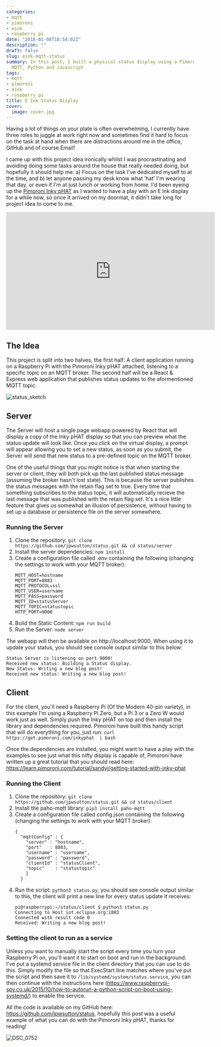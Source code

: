 ```yaml
---
categories:
- mqtt
- pimoroni
- eink
- raspberry pi
date: "2018-01-08T18:54:02Z"
description: ""
draft: false
slug: eink-mqtt-status
summary: In this post, I built a physical status display using a Pimoroni Inky pHAT,
  MQTT, Python and Javascript
tags:
- mqtt
- pimoroni
- eink
- raspberry pi
title: E Ink Status Display
cover:
  image: cover.jpg
---
```



Having a lot of things on your plate is often overwhelming, I currently have three roles to juggle at work right now and sometimes find it hard to focus on the task at hand when there are distractions around me in the office, GitHub and of course Email! 

I came up with this project idea ironically whilst I was procrastinating and avoiding doing some tasks around the house that really needed doing, but hopefully it should help me: a) Focus on the task I've dedicated myself to at the time, and b) let anyone passing my desk know what 'hat' I'm wearing that day, or even if I'm at just lunch or working from home. I'd been eyeing up the [Pimoroni Inky pHAT](https://shop.pimoroni.com/products/inky-phat) as I wanted to have a play with an E Ink display for a while now, so once It arrived on my doormat, it didn't take long for project idea to come to me.

<iframe width="560" height="315" src="https://www.youtube.com/embed/rU995N-m13E?rel=0&amp;controls=0&amp;showinfo=0" frameborder="0" gesture="media" allow="encrypted-media" allowfullscreen></iframe>

## The Idea
This project is split into two halves, the first half: A client application running on a Raspberry Pi with the Pimoroni Inky pHAT attached, listening to a specific topic on an MQTT broker. The second half will be a React & Express web application that publishes status updates to the aformentioned MQTT topic.

![status_sketch](status_sketch.jpg)


## Server
The Server will host a single page webapp powered by React that will display a copy of the Inky pHAT display so that you can preview what the status update will look like. Once you click on the virtual display, a prompt will appear allowing you to set a new status, as soon as you submit, the Server will send that new status to a pre-defined topic on the MQTT broker.


One of the useful things that you might notice is that when starting the server or client, they will both pick up the last published status message (assuming the broker hasn't lost state). This is because the server publishes the status messages with the retain flag set to true. Every time that something subscribes to the status topic, it will automatically recieve the last message that was published with the retain flag set. It's a nice little feature that gives us somewhat an illusion of persistence, without having to set up a database or persistence file on the server somewhere. 

### Running the Server
1. Clone the repository: `git clone https://github.com/jpwsutton/status.git && cd status/server`
2. Install the server dependencies: `npm install`
3. Create a configuration file called .env containing the following (changing the settings to work with your MQTT broker):
    ```
    MQTT_HOST=hostname
    MQTT_PORT=8883
    MQTT_PROTOCOL=ssl
    MQTT_USER=username
    MQTT_PASS=password
    MQTT_ID=statusServer
    MQTT_TOPIC=statustopic
    HTTP_PORT=9000
    ```
4. Build the Static Content: `npm run build`
5. Run the Server: `node server`

The webapp will then be available on http://localhost:9000, When using it to update your status, you should see console output similar to this below:
```
Status Server is listening on port 9000!
Received new status: Building a Status display.
New Status: Writing a new blog post!
Received new status: Writing a new blog post!
```


## Client
For the client, you'll need a Raspberry Pi (Of the Modern 40-pin variety), in this example I'm using a Raspberry Pi Zero, but a Pi 3 or a Zero W would work just as well. Simply push the Inky pHAT on top and then install the library and dependencies required. Pimoroni have built this handy script that will do everything for you, just run:
`curl https://get.pimoroni.com/inkyphat  | bash`

Once the dependencies are installed, you might want to have a play with the examples to see just what this nifty display is capable of, Pimoroni have written up a great tutorial that you should read here: https://learn.pimoroni.com/tutorial/sandyj/getting-started-with-inky-phat 

### Running the Client
1. Clone the repository: `git clone https://github.com/jpwsutton/status.git && cd status/client`
2. Install the paho-mqtt library: `pip3 install paho-mqtt`
3. Create a configuration file called config.json containing the following (changing the settings to work with your MQTT broker):
    ```
    {
      "mqttConfig" : {
        "server" : "hostname",
        "port"   : 8883,
        "username" : "username",
        "password" : "password",
        "clientId" : "statusClient",
        "topic"    : "statustopic"
        }
      }
    ```
4. Run the script: `python3 status.py`, you should see console output similar to this, the client will print a new line for every status update it receives:
    ```
    pi@raspberrypi:~/status/client $ python3 status.py
    Connecting to Host iot.eclipse.org:1883
    Connected with result code 0
    Received: Writing a new blog post!
    ```
    
### Setting the client to run as a service
Unless you want to manually start the script every time you turn your Raspberry Pi on, you'll want it to start on boot and run in the background. I've put a systemd service file in the client directory that you can use to do this. Simply modify the file so that ExecStart line matches where you've put the script and then save it to `/lib/systemd/system/status.service`, you can then continue with the instructions here (https://www.raspberrypi-spy.co.uk/2015/10/how-to-autorun-a-python-script-on-boot-using-systemd/) to enable the service.

All the code is available on my GitHub here: https://github.com/jpwsutton/status, hopefully this post was a useful example of what you can do with the Pimoroni Inky pHAT, thanks for reading!

![DSC_0752](DSC_0752.jpg)

